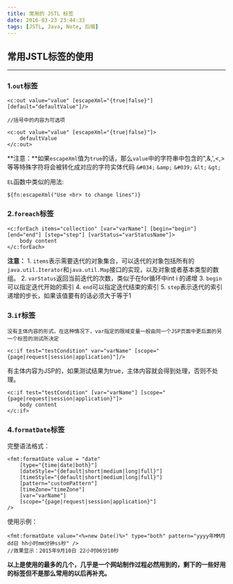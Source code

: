 ```yaml
---
title: 常用的 JSTL 标签
date: 2016-03-23 23:44:33
tags: [JSTL, Java, Note, 后端]
---
```


## 常用JSTL标签的使用


----------


### 1.`out`标签


```
<c:out value="value" [escapeXml="{true|false}"] [default="defaultValue"]/>

//括号中的内容为可选项

```

```
<c:out value="value" [escapeXml="{true|false}"]>
	defaultValue
</c:out>
```

**注意：**如果`escapeXml`值为`true`的话，那么`value`中的字符串中包含的",&,',<,>等等特殊字符将会被转化成对应的字符实体代码 `&#034;` `&amp;` `&#039;` `&lt;` `&gt;`

`EL`函数中类似的用法:
```
${fn:escapeXml("Use <br> to change lines")}
```

### 2.`foreach`标签

<!-- more -->

```
<c:forEach items="collection" [var="varName"] [begin="begin"] [end="end"] [step="step"] [varStatus="varStatusName"]>
	body content
</c:forEach>
```

**注意：**
	1. `items`表示需要迭代的对象集合，可以迭代的对象包括所有的`java.util.Iterator`和`java.util.Map`接口的实现，以及对象或者基本类型的数组。
	2. `varStatus`返回当前迭代的次数，类似于在for循环中int i 的递增
	3. `begin` 可以指定迭代开始的索引
	4. `end`可以指定迭代结束的索引
	5. `step`表示迭代的索引递增的步长，如果该值要有的话必须大于等于1

### 3.`if`标签
	没有主体内容的形式，在这种情况下，var指定的限域变量一般由同一个JSP页面中更后面的另一个标签的测试所决定


```
<c:if test="testCondition" var="varName" [scope="{page|request|session|application}"]/>
```

有主体内容为JSP的，如果测试结果为true，主体内容就会得到处理，否则不处理。

```
<c:if test="testCondition" [var="varName"] [scope="{page|request|session|application}"]>
	body content
</c:if>
```

### 4.`formatDate`标签

完整语法格式：

```
<fmt:formatDate value = "date"
	[type="{time|date|both}"]
	[dateStyle="{default|short|medium|long|full}"]
	[timeStyle="{default|short|medium|long|full}"]
	[pattern="customPattern"]
	[timeZone="timeZone"]
	[var="varName"]
	[scope="{page|request|session|application}"]
/>
```

使用示例：

```
<fmt:formatDate value="<%=new Date()%>" type="both" pattern="yyyy年MM月dd日 hh小时mm分钟ss秒" />
//效果显示：2015年9月10日 22小时06分10秒
```

**以上是使用的最多的几个，几乎是一个网站制作过程必然用到的，剩下的一些好用的标签但不是那么常用的以后再补充。**
